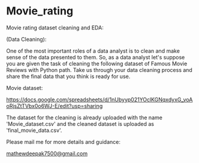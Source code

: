 # Movie_rating
 Movie rating dataset cleaning and EDA:
 
(Data Cleaning):

One of the most important roles of a data analyst is to clean and make sense of the data presented to them. So, as a data analyst let's suppose you are given the task of cleaning the following dataset of Famous Movie Reviews with Python path. Take us through your data cleaning process and share the final data that you think is ready for use.

Movie dataset:

https://docs.google.com/spreadsheets/d/1nUbyyp021YOclKGNqxdyxG_voAoRjsZtTVbx0o6WJ-E/edit?usp=sharing

The dataset for the cleaning is already uploaded with the name 'Movie_dataset.csv' and the cleaned dataset is uploaded as 'final_movie_data.csv'.

Please mail me for more details and guidance:

mathewdeepak7500@gmail.com

